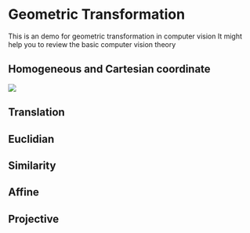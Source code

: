 # Geometric Transformation
This is an demo for geometric transformation in computer vision
It might help you to review the basic computer vision theory

## Homogeneous and Cartesian coordinate
<img src="https://render.githubusercontent.com/render/math?math=e^{i \pi} = 1">


## Translation

## Euclidian

## Similarity

## Affine

## Projective
